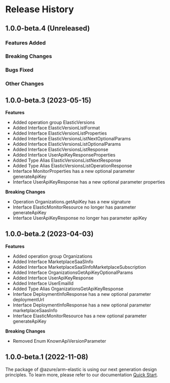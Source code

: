 # Release History

## 1.0.0-beta.4 (Unreleased)

### Features Added

### Breaking Changes

### Bugs Fixed

### Other Changes

## 1.0.0-beta.3 (2023-05-15)
    
**Features**

  - Added operation group ElasticVersions
  - Added Interface ElasticVersionListFormat
  - Added Interface ElasticVersionListProperties
  - Added Interface ElasticVersionsListNextOptionalParams
  - Added Interface ElasticVersionsListOptionalParams
  - Added Interface ElasticVersionsListResponse
  - Added Interface UserApiKeyResponseProperties
  - Added Type Alias ElasticVersionsListNextResponse
  - Added Type Alias ElasticVersionsListOperationResponse
  - Interface MonitorProperties has a new optional parameter generateApiKey
  - Interface UserApiKeyResponse has a new optional parameter properties

**Breaking Changes**

  - Operation Organizations.getApiKey has a new signature
  - Interface ElasticMonitorResource no longer has parameter generateApiKey
  - Interface UserApiKeyResponse no longer has parameter apiKey
    
    
## 1.0.0-beta.2 (2023-04-03)
    
**Features**

  - Added operation group Organizations
  - Added Interface MarketplaceSaaSInfo
  - Added Interface MarketplaceSaaSInfoMarketplaceSubscription
  - Added Interface OrganizationsGetApiKeyOptionalParams
  - Added Interface UserApiKeyResponse
  - Added Interface UserEmailId
  - Added Type Alias OrganizationsGetApiKeyResponse
  - Interface DeploymentInfoResponse has a new optional parameter deploymentUrl
  - Interface DeploymentInfoResponse has a new optional parameter marketplaceSaasInfo
  - Interface ElasticMonitorResource has a new optional parameter generateApiKey

**Breaking Changes**

  - Removed Enum KnownApiVersionParameter
    
    
## 1.0.0-beta.1 (2022-11-08)

The package of @azure/arm-elastic is using our next generation design principles. To learn more, please refer to our documentation [Quick Start](https://aka.ms/azsdk/js/mgmt/quickstart ).
